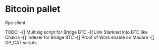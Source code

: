 # Bitcoin pallet

Rpc client

TODO:
-[] Multisig script for Bridge BTC
-[] Link Starknet into BTC like Chakra
-[] Indexer for Bridge BTC
-[] Proof of Work enable on Madara
-[] OP_CAT scripts
